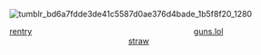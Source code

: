 ![tumblr_bd6a7fdde3de41c5587d0ae376d4bade_1b5f8f20_1280](https://github.com/user-attachments/assets/99e87556-362d-49f3-87d0-e7a3732c6630)

[rentry](https://rentry.co/spikespiegell)⠀⠀⠀ ͏͏͏ ͏͏͏ ͏͏͏ ͏͏͏ ͏͏͏⠀⠀⠀⠀⠀⠀⠀⠀⠀ ͏͏͏⠀⠀⠀ ͏͏͏ ͏͏͏ ͏͏͏ ͏͏͏ ͏͏͏⠀⠀⠀ ͏͏͏ ͏͏͏ ͏͏͏ ͏͏͏⠀⠀⠀⠀[guns.lol](https://guns.lol/senzai4ever)⠀⠀⠀⠀⠀⠀ ͏͏͏ ͏͏͏ ͏͏͏ ͏͏͏ ͏͏͏⠀⠀⠀⠀⠀⠀ ͏͏͏ ͏͏͏ ͏͏͏ ͏͏͏ ͏͏͏⠀⠀⠀⠀⠀⠀ ͏͏͏ ͏͏͏ ͏͏͏ ͏͏͏ ͏͏͏⠀⠀⠀ ͏͏͏ ͏͏͏ ͏͏͏ ͏͏͏[straw](https://senzaluchiumi.straw.page/)
